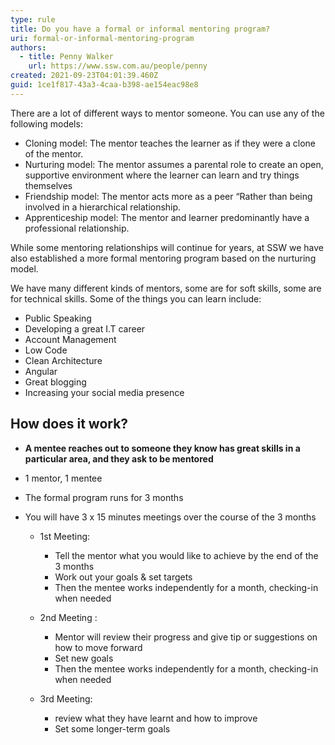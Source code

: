 ```yaml
---
type: rule
title: Do you have a formal or informal mentoring program?
uri: formal-or-informal-mentoring-program
authors:
  - title: Penny Walker
    url: https://www.ssw.com.au/people/penny
created: 2021-09-23T04:01:39.460Z
guid: 1ce1f817-43a3-4caa-b398-ae154eac98e8
---
```

There are a lot of different ways to mentor someone. You can use any of the following models:

* Cloning model: The mentor teaches the learner as if they were a clone of the mentor.        
* Nurturing model: The mentor assumes a parental role to create an open, supportive environment where the learner can learn and try things themselves
* Friendship model: The mentor acts more as a peer “Rather than being involved in a hierarchical relationship.
* Apprenticeship model: The mentor and learner predominantly have a professional relationship.

<!--endintro-->

While some mentoring relationships will continue for years, at SSW we have also established a more formal mentoring program based on the nurturing model.

We have many different kinds of mentors, some are for soft skills, some are for technical skills. Some of the things you can learn include:

* Public Speaking
* Developing a great I.T career
* Account Management
* Low Code
* Clean Architecture
* Angular
* Great blogging
* Increasing your social media presence 

## How does it work?

* **A mentee reaches out to someone they know has great skills in a particular area, and they ask to be mentored**
* 1 mentor, 1 mentee
* The formal program runs for 3 months
* You will have 3 x 15 minutes meetings over the course of the 3 months

  * 1st Meeting:

    * Tell the mentor what you would like to achieve by the end of the 3 months
    * Work out your goals & set targets
    * Then the mentee works independently for a month, checking-in when needed
  * 2nd Meeting :

    * Mentor will review their progress and give tip or suggestions on how to move forward
    * Set new goals
    * Then the mentee works independently for a month, checking-in when needed
  * 3rd Meeting:

    * review what they have learnt and how to improve
    * Set some longer-term goals